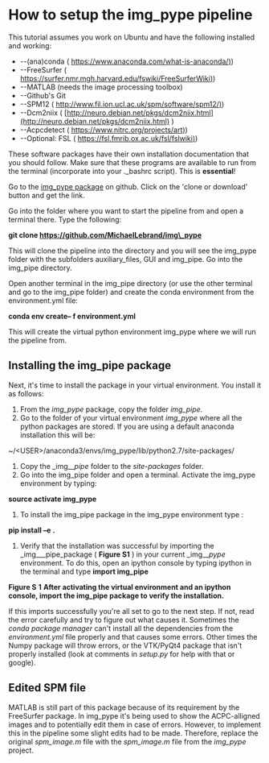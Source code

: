 # How to setup the img\_pype pipeline

This tutorial assumes you work on Ubuntu and have the following installed and working:

- --(ana)conda ( [https://www.anaconda.com/what-is-anaconda/)](https://www.anaconda.com/what-is-anaconda/))
- --FreeSurfer ( [https://surfer.nmr.mgh.harvard.edu/fswiki/FreeSurferWiki)](https://surfer.nmr.mgh.harvard.edu/fswiki/FreeSurferWiki))
- --MATLAB (needs the image processing toolbox)
- --Github&#39;s Git
- --SPM12 ( [http://www.fil.ion.ucl.ac.uk/spm/software/spm12/)](http://www.fil.ion.ucl.ac.uk/spm/software/spm12/))
- --Dcm2niix ( [http://neuro.debian.net/pkgs/dcm2niix.html](http://neuro.debian.net/pkgs/dcm2niix.html) )
- --Acpcdetect ( [https://www.nitrc.org/projects/art)](https://www.nitrc.org/projects/art))
- --Optional: FSL ( [https://fsl.fmrib.ox.ac.uk/fsl/fslwiki)](https://fsl.fmrib.ox.ac.uk/fsl/fslwiki))

These software packages have their own installation documentation that you should follow. Make sure that these programs are available to run from the terminal (incorporate into your .\_bashrc script). This is **essential**!

Go to the [img\_pype package](https://github.com/MichaelLebrand/img_pype) on github. Click on the &#39;clone or download&#39; button and get the link.

Go into the folder where you want to start the pipeline from and open a terminal there. Type the following:

**git clone https://github.com/MichaelLebrand/img\_pype**

This will clone the pipeline into the directory and you will see the img\_pype folder with the subfolders auxiliary\_files, GUI and img\_pipe. Go into the img\_pipe directory.

Open another terminal in the img\_pipe directory (or use the other terminal and go to the img\_pipe folder) and create the conda environment from the environment.yml file:

**conda env create– f environment.yml**

This will create the virtual python environment img\_pype where we will run the pipeline from.

## Installing the img\_pipe package

Next, it&#39;s time to install the package in your virtual environment. You install it as follows:

1. From the _img\_pype_ package, copy the folder _img\_pipe._
2. Go to the folder of your virtual environment _img\_pype_ where all the python packages are stored. If you are using a default anaconda installation this will be:

~/&lt;USER&gt;/anaconda3/envs/img\_pype/lib/python2.7/site-packages/

1. Copy the _img\___pipe_ folder to the _site-packages_ folder.
2. Go into the img\_pipe folder and open a terminal. Activate the img\_pype environment by typing:

**source activate img\_pype**

1.  To install the img\_pipe package in the img\_pype environment type :

**pip install –e .**

1. Verify that the installation was successful by importing the _img\___pipe_package ( **Figure S1** ) in your current  _img\___pype_ environment. To do this, open an ipython console by typing ipython in the terminal and type **import img\_pipe**


**Figure S**  **1**  **After activating the virtual environment and an ipython console, import the img\_pipe package to verify the installation.**

If this imports successfully you&#39;re all set to go to the next step. If not, read the error carefully and try to figure out what causes it. Sometimes the _conda package manager_ can&#39;t install all the dependencies from the _environment.yml_ file properly and that causes some errors. Other times the Numpy package will throw errors, or the VTK/PyQt4 package that isn&#39;t properly installed (look at comments in _setup.py_ for help with that or google).

## Edited SPM file

MATLAB is still part of this package because of its requirement by the FreeSurfer package. In img\_pype it&#39;s being used to show the ACPC-alligned images and to potentially edit them in case of errors. However, to implement this in the pipeline some slight edits had to be made. Therefore, replace the original _spm\_image.m_ file with the _spm\_image.m_ file from the _img\_pype_ project.
